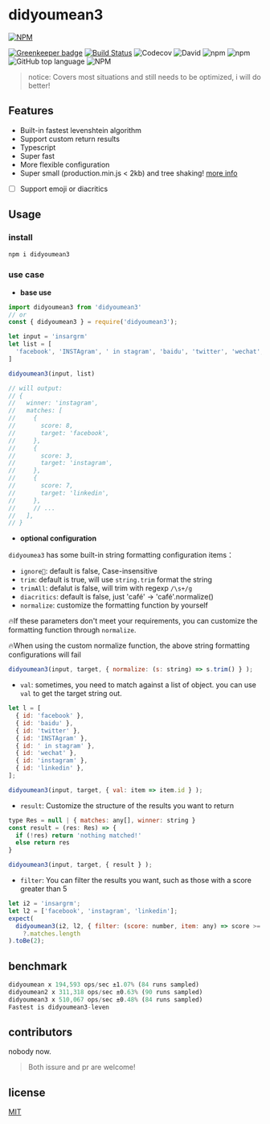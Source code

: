 # didyoumean3

[![NPM](https://nodei.co/npm/didyoumean3.png?downloads=true&downloadRank=true&stars=true)](https://nodei.co/npm/didyoumean3/)


[![Greenkeeper badge](https://badges.greenkeeper.io/cbbfcd/didyoumean3.svg)](https://greenkeeper.io/)
[![Build Status](https://travis-ci.com/cbbfcd/didyoumean3.svg?branch=master)](https://travis-ci.com/cbbfcd/didyoumean3)
![Codecov](https://img.shields.io/codecov/c/github/cbbfcd/didyoumean3)
![David](https://img.shields.io/david/dev/cbbfcd/didyoumean3)
![npm](https://img.shields.io/npm/dw/didyoumean3)
![npm](https://img.shields.io/npm/v/didyoumean3)
![GitHub top language](https://img.shields.io/github/languages/top/cbbfcd/didyoumean3)
![NPM](https://img.shields.io/npm/l/didyoumean3)

> notice: Covers most situations and still needs to be optimized, i will do better!

## Features

- Built-in fastest levenshtein algorithm
- Support custom return results
- Typescript
- Super fast
- More flexible configuration
- Super small (production.min.js < 2kb) and tree shaking! [more info](https://bundlephobia.com/result?p=didyoumean3@1.2.0)
- [ ] Support emoji or diacritics

## Usage

### install

```js
npm i didyoumean3
```

### use case

- **base use**

```js
import didyoumean3 from 'didyoumean3'
// or
const { didyoumean3 } = require('didyoumean3');

let input = 'insargrm'
let list = [
  'facebook', 'INSTAgram', ' in stagram', 'baidu', 'twitter', 'wechat', 'instagram', 'linkedin'
]

didyoumean3(input, list)

// will output:
// {
//   winner: 'instagram',
//   matches: [
//     {
//       score: 8,
//       target: 'facebook',
//     },
//     {
//       score: 3,
//       target: 'instagram',
//     },
//     {
//       score: 7,
//       target: 'linkedin',
//     },
//     // ...
//   ],
// }
```

- **optional configuration**

`didyoumea3` has some built-in string formatting configuration items：

* `ignore`: default is false, Case-insensitive 
* `trim`: default is true, will use `string.trim` format the string
* `trimAll`: defalut is false, will trim with regexp `/\s+/g`
* `diacritics`: default is false, just 'café' -> 'café'.normalize()
* `normalize`: customize the formatting function by yourself

🔥If these parameters don't meet your requirements, you can customize the formatting function through `normalize`.

🔥When using the custom normalize function, the above string formatting configurations will fail

```js
didyoumean3(input, target, { normalize: (s: string) => s.trim() } );
```

* `val`: sometimes, you need to match against a list of object. you can use `val` to get the target string out.

```js
let l = [
  { id: 'facebook' },
  { id: 'baidu' },
  { id: 'twitter' },
  { id: 'INSTAgram' },
  { id: ' in stagram' },
  { id: 'wechat' },
  { id: 'instagram' },
  { id: 'linkedin' },
];

didyoumean3(input, target, { val: item => item.id } );
```

* `result`: Customize the structure of the results you want to return

```js
type Res = null | { matches: any[], winner: string }
const result = (res: Res) => {
  if (!res) return 'nothing matched!'
  else return res
}

didyoumean3(input, target, { result } );
```
* `filter`: You can filter the results you want, such as those with a score greater than 5

```js
let i2 = 'insargrm';
let l2 = ['facebook', 'instagram', 'linkedin'];
expect(
  didyoumean3(i2, l2, { filter: (score: number, item: any) => score >= 7 })
    ?.matches.length
).toBe(2); 
```

## benchmark

```js
didyoumean x 194,593 ops/sec ±1.07% (84 runs sampled)
didyoumean2 x 311,318 ops/sec ±0.63% (90 runs sampled)
didyoumean3 x 510,067 ops/sec ±0.48% (84 runs sampled)
Fastest is didyoumean3-leven
```

## contributors

nobody now.

> Both issure and pr are welcome!

## license

[MIT](./LICENSE)

